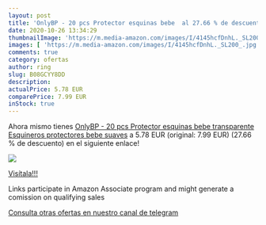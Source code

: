 ```yaml
---
layout: post
title: 'OnlyBP - 20 pcs Protector esquinas bebe  al 27.66 % de descuento'
date: 2020-10-26 13:34:29
thumbnailImage: 'https://m.media-amazon.com/images/I/4145hcfDnhL._SL200_.jpg'
images: [ 'https://m.media-amazon.com/images/I/4145hcfDnhL._SL200_.jpg' ]
comments: true
category: ofertas
author: ring
slug: B08GCYY8DD
description:
actualPrice: 5.78 EUR
comparePrice: 7.99 EUR
inStock: true
---
```


Ahora mismo tienes [OnlyBP - 20 pcs Protector esquinas bebe transparente  Esquineros protectores bebe suaves](https://www.amazon.es/dp/B08GCYY8DD/?tag=tolees-21) a 5.78 EUR (original: 7.99 EUR) (27.66 %  de descuento) en el siguiente enlace!

[![](https://m.media-amazon.com/images/I/4145hcfDnhL._SL200_.jpg)](https://www.amazon.es/dp/B08GCYY8DD/?tag=tolees-21)

[Visítala!!!](https://www.amazon.es/dp/B08GCYY8DD/?tag=tolees-21)

Links participate in Amazon Associate program and might generate a comission on qualifying sales

[Consulta otras ofertas en nuestro canal de telegram](https://t.me/s/ofertas25)
